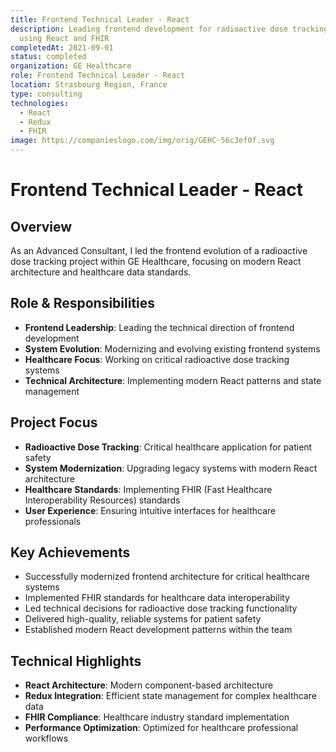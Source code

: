 ```yaml
---
title: Frontend Technical Leader - React
description: Leading frontend development for radioactive dose tracking system
  using React and FHIR
completedAt: 2021-09-01
status: completed
organization: GE Healthcare
role: Frontend Technical Leader - React
location: Strasbourg Region, France
type: consulting
technologies:
  - React
  - Redux
  - FHIR
image: https://companieslogo.com/img/orig/GEHC-56c3ef0f.svg
---
```


# Frontend Technical Leader - React

## Overview

As an Advanced Consultant, I led the frontend evolution of a radioactive dose tracking project within GE Healthcare, focusing on modern React architecture and healthcare data standards.

## Role & Responsibilities

- **Frontend Leadership**: Leading the technical direction of frontend development
- **System Evolution**: Modernizing and evolving existing frontend systems
- **Healthcare Focus**: Working on critical radioactive dose tracking systems
- **Technical Architecture**: Implementing modern React patterns and state management

## Project Focus

- **Radioactive Dose Tracking**: Critical healthcare application for patient safety
- **System Modernization**: Upgrading legacy systems with modern React architecture
- **Healthcare Standards**: Implementing FHIR (Fast Healthcare Interoperability Resources) standards
- **User Experience**: Ensuring intuitive interfaces for healthcare professionals

## Key Achievements

- Successfully modernized frontend architecture for critical healthcare systems
- Implemented FHIR standards for healthcare data interoperability
- Led technical decisions for radioactive dose tracking functionality
- Delivered high-quality, reliable systems for patient safety
- Established modern React development patterns within the team

## Technical Highlights

- **React Architecture**: Modern component-based architecture
- **Redux Integration**: Efficient state management for complex healthcare data
- **FHIR Compliance**: Healthcare industry standard implementation
- **Performance Optimization**: Optimized for healthcare professional workflows
